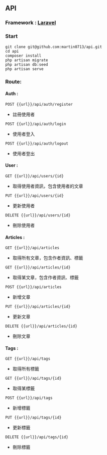 ## API

### Framework : [Laravel](https://laravel.com/docs)

### Start

```
git clone git@github.com:martin0713/api.git
cd api
composer install
php artisan migrate
php artisan db:seed
php artisan serve
```

### Route:

#### Auth :

`POST {{url}}/api/auth/register`

-   註冊使用者

`POST {{url}}/api/auth/login`

-   使用者登入

`POST {{url}}/api/auth/logout`

-   使用者登出

#### User :

`GET {{url}}/api/users/{id}`

-   取得使用者資訊，包含使用者的文章

`PUT {{url}}/api/users/{id}`

-   更新使用者

`DELETE {{url}}/api/users/{id}`

-   刪除使用者

#### Articles :

`GET {{url}}/api/articles`

-   取得所有文章，包含作者資訊、標籤

`GET {{url}}/api/articles/{id}`

-   取得某文章，包含作者資訊、標籤

`POST {{url}}/api/articles`

-   新增文章

`PUT {{url}}/api/articles/{id}`

-   更新文章

`DELETE {{url}}/api/articles/{id}`

-   刪除文章

#### Tags :

`GET {{url}}/api/tags`

-   取得所有標籤

`GET {{url}}/api/tags/{id}`

-   取得某標籤

`POST {{url}}/api/tags`

-   新增標籤

`PUT {{url}}/api/tags/{id}`

-   更新標籤

`DELETE {{url}}/api/tags/{id}`

-   刪除標籤
